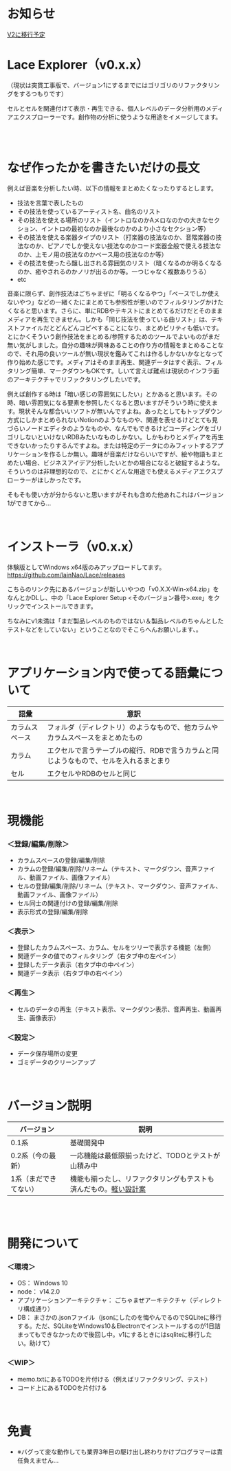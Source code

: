 # お知らせ
[V2に移行予定](https://github.com/lainNao/LaceV2)

# Lace Explorer（v0.x.x）
（現状は突貫工事版で、バージョン1にするまでにはゴリゴリのリファクタリングをするつもりです）

セルとセルを関連付けて表示・再生できる、個人レベルのデータ分析用のメディアエクスプローラーです。創作物の分析に使うような用途をイメージしてます。

<br><br>

# なぜ作ったかを書きたいだけの長文

例えば音楽を分析したい時、以下の情報をまとめたくなったりするとします。

- 技法を言葉で表したもの
- その技法を使っているアーティスト名、曲名のリスト
- その技法を使える場所のリスト（イントロなのかAメロなのかの大きなセクション、イントロの最初なのか最後なのかのより小さなセクション等）
- その技法を使える楽器タイプのリスト（打楽器の技法なのか、音階楽器の技法なのか、ピアノでしか使えない技法なのかコード楽器全般で使える技法なのか、上モノ用の技法なのかベース用の技法なのか等）
- その技法を使ったら醸し出される雰囲気のリスト（暗くなるのか明るくなるのか、癒やされるのかノリが出るのか等。一つじゃなく複数ありうる）
- etc

音楽に限らず、創作技法はごちゃまぜに「明るくなるやつ」「ベースでしか使えないやつ」などの一緒くたにまとめても参照性が悪いのでフィルタリングかけたくなると思います。さらに、単にRDBやテキストにまとめてるだけだとそのままメディアを再生できません。しかも「同じ技法を使っている曲リスト」は、テキストファイルだとどんどんコピペすることになり、まとめビリティも低いです。とにかくそういう創作技法をまとめる/参照するためのツールでよいものがまだ無い気がしました。自分の趣味が興味あることの作り方の情報をまとめることなので、それ用の良いツールが無い現状を鑑みてこれは作るしかないかなとなって作り始めた感じです。メディアはそのまま再生、関連データはすぐ表示、フィルタリング簡単、マークダウンもOKです。しいて言えば難点は現状のインフラ面のアーキテクチャでリファクタリングしたいです。

例えば創作する時は「暗い感じの雰囲気にしたい」とかあると思います。その時、暗い雰囲気になる要素を参照したくなると思いますがそういう時に使えます。現状そんな都合いいソフトが無いんですよね。あったとしてもトップダウン方式にしかまとめられないNotionのようなものや、関連を表せるけどとても見づらいノードエディタのようなものや、なんでもできるけどコーディングをゴリゴリしないといけないRDBみたいなものしかない。しかもわりとメディアを再生できないかったりするんですよね。または特定のデータにのみフィットするアプリケーションを作るしか無い。趣味が音楽だけならいいですが、絵や物語もまとめたい場合、ビジネスアイデア分析したいとかの場合になると破綻するような。そういうのは非理想的なので、とにかくどんな用途でも使えるメディアエクスプローラーがほしかったです。

そもそも使い方が分からないと思いますがそれも含めた他あれこれはバージョン1ができてから…

<br>

# インストーラ（v0.x.x）
体験版としてWindows x64版のみアップロードしてます。
https://github.com/lainNao/Lace/releases

こちらのリンク先にあるバージョンが新しいやつの「v0.X.X-Win-x64.zip」をなんとかDLし、中の「Lace Explorer Setup <そのバージョン番号>.exe」をクリックでインストールできます。

ちなみにv1未満は「まだ製品レベルのものではない＆製品レベルのちゃんとしたテストなどをしていない」ということなのでそこらへんお願いします、。

<br>

# アプリケーション内で使ってる語彙について
| 語彙 | 意訳 |
| --- | --- |
| カラムスペース | フォルダ（ディレクトリ）のようなもので、他カラムやカラムスペースをまとめたもの |
| カラム | エクセルで言うテーブルの縦行、RDBで言うカラムと同じようなもので、セルを入れるまとまり |
| セル | エクセルやRDBのセルと同じ |

<br>

# 現機能
### ＜登録/編集/削除＞
- カラムスペースの登録/編集/削除
- カラムの登録/編集/削除/リネーム（テキスト、マークダウン、音声ファイル、動画ファイル、画像ファイル）
- セルの登録/編集/削除/リネーム（テキスト、マークダウン、音声ファイル、動画ファイル、画像ファイル）
- セル同士の関連付けの登録/編集/削除
- 表示形式の登録/編集/削除
### ＜表示＞
- 登録したカラムスペース、カラム、セルをツリーで表示する機能（左側）
- 関連データの値でのフィルタリング（右タブ中の左ペイン）
- 登録したデータ表示（右タブ中の中ペイン）
- 関連データ表示（右タブ中の右ペイン）
### ＜再生＞
- セルのデータの再生（テキスト表示、マークダウン表示、音声再生、動画再生、画像表示）
### ＜設定＞
- データ保存場所の変更
- ゴミデータのクリーンアップ

<br>

# バージョン説明
| バージョン | 説明 |
| --- | --- |
| 0.1系 | 基礎開発中 |
| 0.2系（今の最新） | 一応機能は最低限揃ったけど、TODOとテストが山積み中 |
| 1系（まだできてない） | 機能も揃ったし、リファクタリングもテストも済んだもの。<a href="https://github.com/lainNao/Lace/blob/main/memo.txt#L15">軽い設計案</a> |

<br>


<br>

# 開発について
### ＜環境＞
- OS： Windows 10
- node： v14.2.0
- アプリケーションアーキテクチャ： ごちゃまぜアーキテクチャ（ディレクトリ構成通り）
- DB： まさかの.jsonファイル（jsonにしたのを悔やんでるのでSQLiteに移行する。ただ、SQLiteをWindows10＆Electronでインストールするのが1日詰まってもできなかったので後回し中。v1にするときにはsqliteに移行したい。助けて）

### ＜WIP＞
- memo.txtにあるTODOを片付ける（例えばリファクタリング、テスト）
- コード上にあるTODOを片付ける

<br>

# 免責
- ※バグって変な動作しても業界3年目の駆け出し終わりかけプログラマーは責任負えません…
